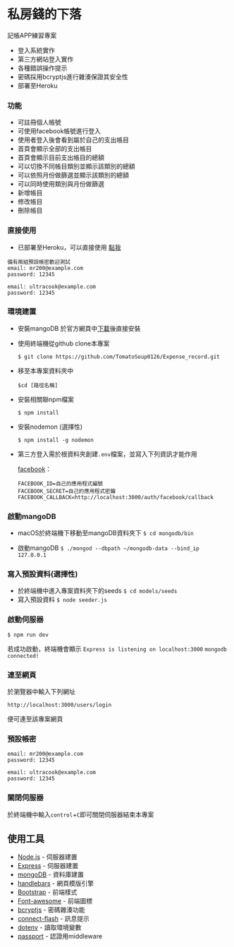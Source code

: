 # 私房錢的下落
記帳APP練習專案
- 登入系統實作
- 第三方網站登入實作
- 各種錯誤操作提示
- 密碼採用bcryptjs進行雜湊保證其安全性
- 部署至Heroku

### 功能
- 可註冊個人帳號
- 可使用facebook帳號進行登入
- 使用者登入後會看到屬於自己的支出帳目
- 首頁會顯示全部的支出帳目
- 首頁會顯示目前支出帳目的總額
- 可以切換不同帳目類別並顯示該類別的總額
- 可以依照月份做篩選並顯示該類別的總額
- 可以同時使用類別與月份做篩選
- 新增帳目
- 修改帳目
- 刪除帳目

### 直接使用
- 已部署至Heroku，可以直接使用 [點我](https://safe-chamber-93031.herokuapp.com/)
```
備有兩組預設帳密歡迎測試
email: mr200@example.com
password: 12345

email: ultracook@example.com
password: 12345
```

### 環境建置

- 安裝mangoDB
於官方網頁中[下載](https://www.mongodb.com/download-center/community)後直接安裝

- 使用終端機從github clone本專案
   ```
   $ git clone https://github.com/TomatoSoup0126/Expense_record.git
   ```

- 移至本專案資料夾中 
  ```
  $cd [路徑名稱]
  ```
- 安裝相關聯npm檔案
  ```
  $ npm install
  ```
- 安裝nodemon (選擇性)
  ```
  $ npm install -g nodemon
  ```
- 第三方登入需於根資料夾創建`.env`檔案，並寫入下列資訊才能作用

  [facebook](https://developers.facebook.com/apps/)：
  ```
  FACEBOOK_ID=自己的應用程式編號
  FACEBOOK_SECRET=自己的應用程式密鑰
  FACEBOOK_CALLBACK=http://localhost:3000/auth/facebook/callback
  ```
  
### 啟動mangoDB
- macOS於終端機下移動至mangoDB資料夾下 `$ cd mongodb/bin`

- 啟動mangoDB `$ ./mongod --dbpath ~/mongodb-data --bind_ip 127.0.0.1`

### 寫入預設資料(選擇性)
- 於終端機中進入專案資料夾下的seeds `$ cd models/seeds`
- 寫入預設資料 `$ node seeder.js`


### 啟動伺服器
```
$ npm run dev
```
若成功啟動，終端機會顯示
`Express is listening on localhost:3000`
`mongodb connected!`

### 連至網頁
於瀏覽器中輸入下列網址
```
http://localhost:3000/users/login
```
便可連至該專案網頁

### 預設帳密
```
email: mr200@example.com
password: 12345

email: ultracook@example.com
password: 12345
```

### 關閉伺服器
於終端機中輸入`control`+`C`即可關閉伺服器結束本專案

## 使用工具
- [Node.js](https://nodejs.org/en/) - 伺服器建置
- [Express](https://www.npmjs.com/package/express) - 伺服器建置
- [mongoDB](https://www.mongodb.com/) - 資料庫建置
- [handlebars](https://handlebarsjs.com/) - 網頁模版引擎
- [Bootstrap](https://getbootstrap.com/) - 前端樣式
- [Font-awesome](https://fontawesome.com/) - 前端圖標
- [bcryptjs](https://www.npmjs.com/package/bcryptjs) - 密碼雜湊功能
- [connect-flash](https://www.npmjs.com/package/connect-flash) - 訊息提示
- [dotenv](https://www.npmjs.com/package/dotenv) - 讀取環境變數
- [passport](https://www.npmjs.com/package/passport) - 認證用middleware


